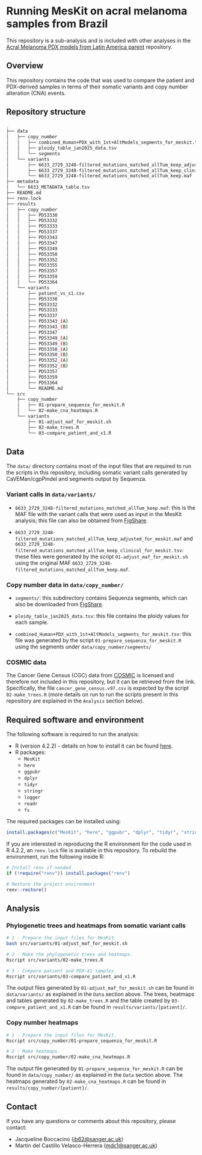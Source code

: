# Running MesKit on acral melanoma samples from Brazil

This repository is a sub-analysis and is included with other analyses in the [Acral Melanoma PDX models from Latin America parent](https://github.com/team113sanger/Acral_Melanoma_PDX_models_from_Latin_America) repository.

## Overview

This repository contains the code that was used to compare the patient and PDX-derived samples in terms of their somatic variants and copy number alteration (CNA) events.

## Repository structure

```bash
.
├── data
│   ├── copy_number
│   │   ├── combined_Human+PDX_with_1st+AltModels_segments_for_meskit.tsv
│   │   ├── ploidy_table_jan2025_data.tsv
│   │   └── segments
│   └── variants
│       ├── 6633_2729_3248-filtered_mutations_matched_allTum_keep_adjusted_for_meskit.maf
│       ├── 6633_2729_3248-filtered_mutations_matched_allTum_keep_clinical_for_meskit.tsv
│       └── 6633_2729_3248-filtered_mutations_matched_allTum_keep.maf
├── metadata
│   └── 6633_METADATA_table.tsv
├── README.md
├── renv.lock
├── results
│   ├── copy_number
│   │   ├── PD53330
│   │   ├── PD53332
│   │   ├── PD53333
│   │   ├── PD53337
│   │   ├── PD53343
│   │   ├── PD53347
│   │   ├── PD53349
│   │   ├── PD53350
│   │   ├── PD53352
│   │   ├── PD53355
│   │   ├── PD53357
│   │   ├── PD53359
│   │   └── PD53364
│   └── variants
│       ├── patient_vs_x1.csv
│       ├── PD53330
│       ├── PD53332
│       ├── PD53333
│       ├── PD53337
│       ├── PD53343_(A)
│       ├── PD53343_(B)
│       ├── PD53347
│       ├── PD53349_(A)
│       ├── PD53349_(B)
│       ├── PD53350_(A)
│       ├── PD53350_(B)
│       ├── PD53352_(A)
│       ├── PD53352_(B)
│       ├── PD53357
│       ├── PD53359
│       ├── PD53364
│       └── README.md
└── src
    ├── copy_number
    │   ├── 01-prepare_sequenza_for_meskit.R
    │   └── 02-make_cna_heatmaps.R
    └── variants
        ├── 01-adjust_maf_for_meskit.sh
        ├── 02-make_trees.R
        └── 03-compare_patient_and_x1.R
```

## Data

The `data/` directory contains most of the input files that are required to run the scripts in this repository, including somatic variant calls generated by CaVEMan/cgpPindel and segments output by Sequenza.

### Variant calls in `data/variants/`

- `6633_2729_3248-filtered_mutations_matched_allTum_keep.maf`: this is the MAF file with the variant calls that were used as input in the MesKit analysis; this file can also be obtained from [FigShare](https://figshare.com/account/items/29114711/edit).

- `6633_2729_3248-filtered_mutations_matched_allTum_keep_adjusted_for_meskit.maf` and `6633_2729_3248-filtered_mutations_matched_allTum_keep_clinical_for_meskit.tsv`: these files were generated by the script `01-adjust_maf_for_meskit.sh` using the original MAF `6633_2729_3248-filtered_mutations_matched_allTum_keep.maf`.

### Copy number data in `data/copy_number/`

- `segments/`: this subdirectory contains Sequenza segments, which can also be downloaded from [FigShare](https://figshare.com/articles/dataset/Sequenza_output_results_data_from_Brazilian_Acral_melanoma_samples_jan2025_/29088173?file=54607436). 

- `ploidy_table_jan2025_data.tsv`: this file contains the ploidy values for each sample.

- `combined_Human+PDX_with_1st+AltModels_segments_for_meskit.tsv`: this file was generated by the script `01-prepare_sequenza_for_meskit.R` using the segments under `data/copy_number/segments/`

### COSMIC data

The Cancer Gene Census (CGC) data from [COSMIC](https://cancer.sanger.ac.uk/cosmic) is licensed and therefore not included in this repository, but it can be retrieved from the link. Specifically, the file `cancer_gene_census.v97.csv` is expected by the script `02-make_trees.R` (more details on run to run the scripts present in this repository are explained in the `Analysis` section below).

## Required software and environment

The following software is required to run the analysis:

- R (version 4.2.2) - details on how to install it can be found [here](https://cran.r-project.org).
- R packages:
    - `MesKit`
    - `here`
    - `ggpubr`
    - `dplyr`
    - `tidyr`
    - `stringr`
    - `logger`
    - `readr`
    - `fs`

The required packages can be installed using:
```R
install.packages(c("MesKit", "here", "ggpubr", "dplyr", "tidyr", "stringr", "logger", "readr", "fs"))
```

If you are interested in reproducing the R environment for the code used in R 4.2.2, an `renv.lock` file is available in this repository. To rebuild the environment, run the following inside R:
```R
# Install renv if needed
if (!require("renv")) install.packages("renv")

# Restore the project environment
renv::restore()
```

## Analysis

### Phylogenetic trees and heatmaps from somatic variant calls

```bash
# 1 - Prepare the input files for MesKit.
bash src/variants/01-adjust_maf_for_meskit.sh

# 2 - Make the phylogenetic trees and heatmaps.
Rscript src/variants/02-make_trees.R

# 3 - Compare patient and PDX-X1 samples.
Rscript src/variants/03-compare_patient_and_x1.R
```

The output files generated by `01-adjust_maf_for_meskit.sh` can be found in `data/variants/` as explained in the `Data` section above. The trees, heatmaps and tables generated by `02-make_trees.R` and the table created by `03-compare_patient_and_x1.R` can be found in `results/variants/[patient]/`.

### Copy number heatmaps

```bash
# 1 - Prepare the input files for MesKit.
Rscript src/copy_number/01-prepare_sequenza_for_meskit.R

# 2 - Make heatmaps.
Rscript src/copy_number/02-make_cna_heatmaps.R
```

The output file generated by `01-prepare_sequenza_for_meskit.R` can be found in `data/copy_number/` as explained in the `Data` section above. The heatmaps generated by `02-make_cna_heatmaps.R` can be found in `results/copy_number/[patient]/`.

## Contact

If you have any questions or comments about this repository, please contact:

- Jacqueline Boccacino (<jb62@sanger.ac.uk>)
- Martin del Castillo Velasco-Herrera (<mdc1@sanger.ac.uk>)